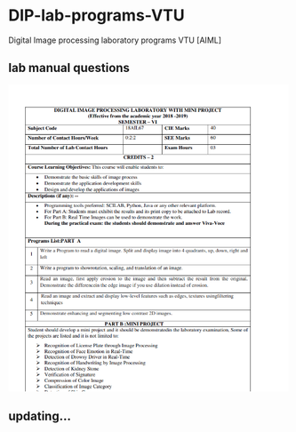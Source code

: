# DIP-lab-programs-VTU
Digital Image processing laboratory programs VTU [AIML]

## lab manual questions
![alt text](https://github.com/12345nikhilkumars/DIP-lab-programs-VTU/blob/main/lab%20questions.png)

## updating...
